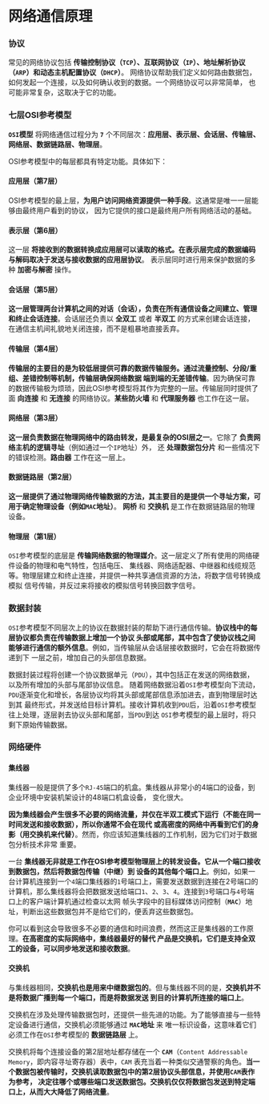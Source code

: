 网络通信原理
===========================================================================
### 协议
常见的网络协议包括 **传输控制协议（`TCP`）、互联网协议（`IP`）、地址解析协议（`ARP`）和动态主机配置协议（`DHCP`）**。
网络协议帮助我们定义如何路由数据包，如何发起一个连接，以及如何确认收到的数据。一个网络协议可以非常简单，
也可能非常复杂，这取决于它的功能。

### 七层OSI参考模型
**`OSI`模型** 将网络通信过程分为 **`7`** 个不同层次：**应用层、表示层、会话层、传输层、网络层、数据链路层、物理层**。

OSI参考模型中的每层都具有特定功能。具体如下：

#### 应用层（第7层）
OSI参考模型的最上层，**为用户访问网络资源提供一种手段**。这通常是唯一一层能够由最终用户看到的协议，
因为它提供的接口是最终用户所有网络活动的基础。

#### 表示层（第6层）
这一层 **将接收到的数据转换成应用层可以读取的格式。在表示层完成的数据编码与解码取决于发送与接收数据的应用层协议**。
表示层同时进行用来保护数据的多种 **加密与解密** 操作。

#### 会话层（第5层）
**这一层管理两台计算机之间的对话（会话），负责在所有通信设备之间建立、管理和终止会话连接**。会话层还负责以 **全双工** 或者
**半双工** 的方式来创建会话连接，在通信主机间礼貌地关闭连接，而不是粗暴地直接丢弃。

#### 传输层（第4层）
**传输层的主要目的是为较低层提供可靠的数据传输服务。通过流量控制、分段/重组、差错控制等机制，传输层确保网络数据
端到端的无差错传输**。因为确保可靠的数据传输极为烦琐，因此OSI参考模型将其作为完整的一层。传输层同时提供了面 **向连接**
和 **无连接** 的网络协议。**某些防火墙** 和 **代理服务器** 也工作在这一层。

#### 网络层（第3层）
**这一层负责数据在物理网络中的路由转发，是最复杂的OSI层之一**。它除了 **负责网络主机的逻辑寻址**（例如通过一个`IP`地址）外，
还 **处理数据包分片** 和一些情况下的错误检测。**路由器** 工作在这一层上。

#### 数据链路层（第2层）
**这一层提供了通过物理网络传输数据的方法，其主要目的是提供一个寻址方案，可用于确定物理设备（例如`MAC`地址）**。
**网桥** 和 **交换机** 是工作在数据链路层的物理设备。

#### 物理层（第1层）
`OSI`参考模型的底层是 **传输网络数据的物理媒介**。这一层定义了所有使用的网络硬件设备的物理和电气特性，包括电压、
集线器、网络适配器、中继器和线缆规范等。物理层建立和终止连接，并提供一种共享通信资源的方法，将数字信号转换成模拟
信号传输，并反过来将接收的模拟信号转换回数字信号。

### 数据封装
`OSI`参考模型不同层次上的协议在数据封装的帮助下进行通信传输。**协议栈中的每层协议都负责在传输数据上增加一个协议
头部或尾部，其中包含了使协议栈之间能够进行通信的额外信息**。例如，当传输层从会话层接收数据时，它会在将数据传递到下
一层之前，增加自己的头部信息数据。 

数据封装过程将创建一个协议数据单元（`PDU`），其中包括正在发送的网络数据，以及所有增加的头部与尾部协议信息。
随着网络数据沿着`OSI`参考模型向下流动，`PDU`逐渐变化和增长，各层协议均将其头部或尾部信息添加进去，直到物理层时达到其
最终形式，并发送给目标计算机。接收计算机收到`PDU`后，沿着`OSI`参考模型往上处理，逐层剥去协议头部和尾部，当`PDU`到达
`OSI`参考模型的最上层时，将只剩下原始传输数据。

### 网络硬件

#### 集线器
集线器一般是提供了多个`RJ-45`端口的机盒。集线器从非常小的4端口的设备，到企业环境中安装机架设计的48端口机盒设备，
变化很大。

**因为集线器会产生很多不必要的网络流量，并仅在半双工模式下运行（不能在同一时间发送和接收数据），所以你通常不会在现代
或高密度的网络中再看到它们的身影（用交换机来代替）**。然而，你应该知道集线器的工作机制，因为它们对于数据包分析技术非常
重要。

一台 **集线器无非就是工作在OSI参考模型物理层上的转发设备。它从一个端口接收到数据包，然后将数据包传输（中继）到
设备的其他每个端口上**。例如，如果一台计算机连接到一个`4`端口集线器的`1`号端口上，需要发送数据到连接在2号端口的
计算机，那么集线器将会把数据发送给端口`1`、`2`、`3`、`4`。连接到`3`号端口与`4`号端口上的客户端计算机通过检查以太网
帧头字段中的目标媒体访问控制（**`MAC`**）地址，判断出这些数据包并不是给它们的，便丢弃这些数据包。

你可以看到这会导致很多不必要的通信和时间浪费，然而这正是集线器的工作原理。**在高密度的实际网络中，集线器最好的替代
产品是交换机，它们是支持全双工的设备，可以同步地发送和接收数据**。

#### 交换机
与集线器相同，**交换机也是用来中继数据包的**。但与集线器不同的是，**交换机并不是将数据广播到每一个端口，而是将数据发送
到目的计算机所连接的端口上**。

交换机在涉及处理传输数据包时，还提供一些先进的功能。为了能够直接与一些特定设备进行通信，交换机必须能够通过 **`MAC`地址** 来
唯一标识设备，这意味着它们必须工作在`OSI`参考模型的 **数据链路层** 上。

交换机将每个连接设备的第2层地址都存储在一个 **`CAM`**（`Content Addressable Memory`，即内容寻址寄存器）表中，`CAM`
表充当着一种类似交通警察的角色。**当一个数据包被传输时，交换机读取数据包中的第2层协议头部信息，并使用`CAM`表作为参考，
决定往哪个或哪些端口发送数据包。交换机仅仅将数据包发送到特定端口上，从而大大降低了网络流量**。









